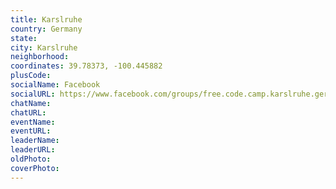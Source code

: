 ```yaml
---
title: Karslruhe
country: Germany
state: 
city: Karslruhe
neighborhood: 
coordinates: 39.78373, -100.445882
plusCode:
socialName: Facebook
socialURL: https://www.facebook.com/groups/free.code.camp.karslruhe.germany
chatName:
chatURL:
eventName:
eventURL:
leaderName:
leaderURL:
oldPhoto: 
coverPhoto:
---
```

